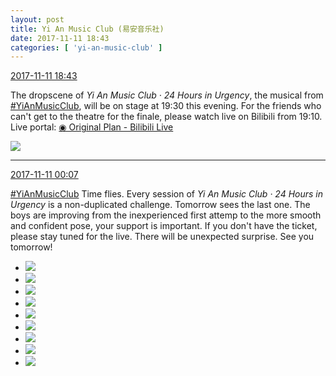 ```yaml
---
layout: post
title: Yi An Music Club (易安音乐社)
date: 2017-11-11 18:43
categories: [ 'yi-an-music-club' ]
---
```


<div class="weibo-info">
  <a href="https://weibo.com/6094546964/FuChjm0Op">2017-11-11 18:43</a>
</div>

The dropscene of *Yi An Music Club · 24 Hours in Urgency*, the musical from [#YiAnMusicClub](https://weibo.com/p/100808beae2e3e05b17b64f63ebedca39f19b2/super_index), will be on stage at 19:30 this evening. For the friends who can't get to the theatre for the finale, please watch live on Bilibili from 19:10. Live portal: [◉ Original Plan - Bilibili Live](https://live.bilibili.com/3980290)

<!-- more -->

<a href="https://wx2.sinaimg.cn/mw690/006Es64Agy1flec2kdeasj32io1w01l2.jpg">
  <img class="weibo-pic-preview" src="//wx2.sinaimg.cn/orj360/006Es64Agy1flec2kdeasj32io1w01l2.jpg" />
</a>

---

<div class="weibo-info">
  <a href="https://weibo.com/6094546964/FuuYycgP4">2017-11-11 00:07</a>
</div>

[#YiAnMusicClub](https://weibo.com/p/100808beae2e3e05b17b64f63ebedca39f19b2/super_index) Time flies. Every session of *Yi An Music Club · 24 Hours in Urgency* is a non-duplicated challenge. Tomorrow sees the last one. The boys are improving from the inexperienced first attemp to the more smooth and confident pose, your support is important. If you don't have the ticket, please stay tuned for the live. There will be unexpected surprise. See you tomorrow!

<ul class="weibo-pic-list-3">
  <li class="weibo-pic">
    <a href="https://wx2.sinaimg.cn/mw690/006Es64Agy1fldfg3dsv6j33vc2kwe82.jpg"><img src="//wx2.sinaimg.cn/thumb150/006Es64Agy1fldfg3dsv6j33vc2kwe82.jpg" /></a>
  </li>
  <li class="weibo-pic">
    <a href="https://wx3.sinaimg.cn/mw690/006Es64Agy1fldffuo2gcj33vc2kwe82.jpg"><img src="//wx3.sinaimg.cn/thumb150/006Es64Agy1fldffuo2gcj33vc2kwe82.jpg" /></a>
  </li>
  <li class="weibo-pic">
    <a href="https://wx1.sinaimg.cn/mw690/006Es64Agy1fldfg7rj6pj33vc2kwhdu.jpg"><img src="//wx1.sinaimg.cn/thumb150/006Es64Agy1fldfg7rj6pj33vc2kwhdu.jpg" /></a>
  </li>
  <li class="weibo-pic">
    <a href="https://wx1.sinaimg.cn/mw690/006Es64Agy1fldffhjvzij33vc2kwb2a.jpg"><img src="//wx1.sinaimg.cn/thumb150/006Es64Agy1fldffhjvzij33vc2kwb2a.jpg" /></a>
  </li>
  <li class="weibo-pic">
    <a href="https://wx1.sinaimg.cn/mw690/006Es64Agy1fldfgkld7yj33x82job2a.jpg"><img src="//wx1.sinaimg.cn/thumb150/006Es64Agy1fldfgkld7yj33x82job2a.jpg" /></a>
  </li>
  <li class="weibo-pic">
    <a href="https://wx1.sinaimg.cn/mw690/006Es64Agy1fldfhb5yzpj33vc2kw1ky.jpg"><img src="//wx1.sinaimg.cn/thumb150/006Es64Agy1fldfhb5yzpj33vc2kw1ky.jpg" /></a>
  </li>
  <li class="weibo-pic">
    <a href="https://wx3.sinaimg.cn/mw690/006Es64Agy1fldfgsgsrjj33vc2kw1ky.jpg"><img src="//wx3.sinaimg.cn/thumb150/006Es64Agy1fldfgsgsrjj33vc2kw1ky.jpg" /></a>
  </li>
  <li class="weibo-pic">
    <a href="https://wx3.sinaimg.cn/mw690/006Es64Agy1fldffoli18j33vc2kwkjm.jpg"><img src="//wx3.sinaimg.cn/thumb150/006Es64Agy1fldffoli18j33vc2kwkjm.jpg" /></a>
  </li>
  <li class="weibo-pic">
    <a href="https://wx2.sinaimg.cn/mw690/006Es64Agy1fldfgwn7cwj33vc2kvhdt.jpg"><img src="//wx2.sinaimg.cn/thumb150/006Es64Agy1fldfgwn7cwj33vc2kvhdt.jpg" /></a>
  </li>
</ul>
